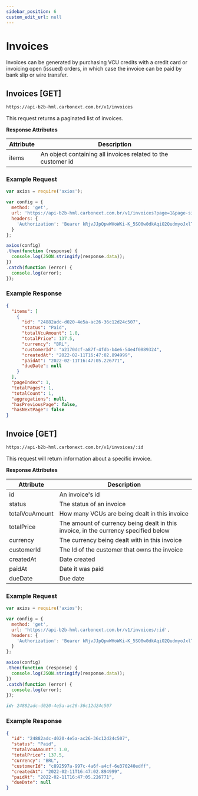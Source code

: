 ```yaml
---
sidebar_position: 6
custom_edit_url: null
---
```


# Invoices

Invoices can be generated by purchasing VCU credits with a credit card or invoicing open (issued) orders, in which case the invoice can be paid by bank slip or wire transfer.

<!-- ## Invoices [POST]

```md title="BASE URL"
https://api-b2b.carbonext.com.br/v1/invoices
```

This request will create an invoice, it can be done for a specific order or for a group in a certain period of time.

**Request Attributes**

| Attribute                    | Description                                             |
| ---------------------------- | ------------------------------------------------------- |
| ordersIds                    | An order's id                                           |
| ordersCreatedFrom (opcional) | Start date for selecting orders within a period of time |
| ordersCreatedTo (opcional)   | Order selection end date                                |
| vcuAmount                    | The vcu amount value                                    |
| targetCurrency               | The local currency                                      |

### Example Request

You can create an invoice in three different ways.

Without `ordersCreatedFrom` the request will use only `ordersIds` to create the invoice.

```javascript
curl -X POST 'https://api-b2b.carbonext.com.br/v1/invoices' \
    -H 'Content-Type: application/json' \
    -H 'Authorization: Bearer {token}' \
--data-raw '{
    "ordersIds":[
        "f4f7e937-c5ae-4d85-be5f-13ad804c0670"
    ],
    "vcuAmount": 100,
    "targetCurrency":"BRL"
}'
```

With `ordersCreatedFrom` the request will create an invoice from the date received to the current day.

```javascript
curl -X POST 'https://api-b2b.carbonext.com.br/v1/invoices' \
    -H 'Content-Type: application/json' \
    -H 'Authorization: Bearer {token}' \
--data-raw '{
    "ordersCreatedFrom":"01/01/2022 22:09:40",
    "vcuAmount": 100,
    "targetCurrency":"BRL"
}'
```

Lastly, if you have a specific time interval, you can declare in the `ordersCreatedTo` attribute. It also works without the `ordersCreatedFrom`, this way an invoice is generated for all orders created before the date described.

```javascript
curl -X POST 'https://api-b2b.carbonext.com.br/v1/invoices' \
    -H 'Content-Type: application/json' \
    -H 'Authorization: Bearer {token}' \
--data-raw '{
    "ordersCreatedFrom":"01/01/2022 22:09:40",
    "ordersCreatedTo":"05/01/2022 12:00:00",
    "vcuAmount": 100,
    "targetCurrency":"BRL"
}'
```

### Example Response

```json
{
  "id": "3951ae7b-2c3d-4bd8-a05c-7755328413b5",
  "status": "Pending",
  "totalVcuAmount": 60,
  "totalPrice": 4620,
  "currency": "BRL",
  "customerId": "a2170dcf-a87f-4fdb-b4e6-54e4f0889324",
  "orders": [
    {
      "id": "f4f7e937-c5ae-4d85-be5f-13ad804c0670",
      "vcuAmount": 15,
      "vcuUnitPrice": 77,
      "targetCurrency": "BRL",
      "status": "Billed",
      "createdAt": "05/01/2022 22:09:35",
      "notifyCertificateTo": null
    },
    {
      "id": "383e9c41-0283-45fb-b3ba-efe83f4fd1d6",
      "vcuAmount": 15,
      "vcuUnitPrice": 77,
      "targetCurrency": "BRL",
      "status": "Billed",
      "createdAt": "05/01/2022 22:09:44",
      "notifyCertificateTo": null
    },
    {
      "id": "a460ec3c-53be-4ed3-84be-1d10405a43ad",
      "vcuAmount": 15,
      "vcuUnitPrice": 77,
      "targetCurrency": "BRL",
      "status": "Billed",
      "createdAt": "05/01/2022 22:09:39",
      "notifyCertificateTo": null
    },
    {
      "id": "be673ce7-dd7f-4b56-b8cd-410fce4b86c0",
      "vcuAmount": 15,
      "vcuUnitPrice": 77,
      "targetCurrency": "BRL",
      "status": "Billed",
      "createdAt": "05/01/2022 22:09:50",
      "notifyCertificateTo": null
    }
  ]
}
``` -->

## Invoices [GET]

```md title="BASE URL"
https://api-b2b-hml.carbonext.com.br/v1/invoices
```

This request returns a paginated list of invoices.

**Response Attributes**

| Attribute | Description                                                  |
| --------- | ------------------------------------------------------------ |
| items     | An object containing all invoices related to the customer id |

### Example Request

```javascript
var axios = require('axios');

var config = {
  method: 'get',
  url: 'https://api-b2b-hml.carbonext.com.br/v1/invoices?page=1&page-size=10&sort-by=totalVcuAmount_desc&filter-by=totalPrice_ge:7000~status_in:Paid-pending~bla',
  headers: { 
    'Authorization': 'Bearer kRjvJJpQpwWHoWKi-K_5SO0w0dkAqiO2QudmyoJxlTI'
  }
};

axios(config)
.then(function (response) {
  console.log(JSON.stringify(response.data));
})
.catch(function (error) {
  console.log(error);
});
```

### Example Response

```json
{
  "items": [
    {
      "id": "24882adc-d020-4e5a-ac26-36c12d24c507",
      "status": "Paid",
      "totalVcuAmount": 1.0,
      "totalPrice": 137.5,
      "currency": "BRL",
      "customerId": "a2170dcf-a87f-4fdb-b4e6-54e4f0889324",
      "createdAt": "2022-02-11T16:47:02.894999",
      "paidAt": "2022-02-11T16:47:05.226771",
      "dueDate": null
    }
  ],
  "pageIndex": 1,
  "totalPages": 1,
  "totalCount": 1,
  "aggregations": null,
  "hasPreviousPage": false,
  "hasNextPage": false
}
```

## Invoice [GET]

```md title="BASE URL"
https://api-b2b-hml.carbonext.com.br/v1/invoices/:id
```

This request will return information about a specific invoice.

**Response Attributes**

| Attribute      | Description                                                                         |
| -------------- | ----------------------------------------------------------------------------------- |
| id             | An invoice's id                                                                     |
| status         | The status of an invoice                                                            |
| totalVcuAmount | How many VCUs are being dealt in this invoice                                       |
| totalPrice     | The amount of currency being dealt in this invoice, in the currency specified below |
| currency       | The currency being dealt with in this invoice                                            |
| customerId     | The Id of the customer that owns the invoice                                        |
| createdAt      | Date created                                                                        |
| paidAt         | Date it was paid                                                                    |
| dueDate        | Due date                                                                            |

### Example Request

```javascript
var axios = require('axios');

var config = {
  method: 'get',
  url: 'https://api-b2b-hml.carbonext.com.br/v1/invoices/:id',
  headers: { 
    'Authorization': 'Bearer kRjvJJpQpwWHoWKi-K_5SO0w0dkAqiO2QudmyoJxlTI'
  }
};

axios(config)
.then(function (response) {
  console.log(JSON.stringify(response.data));
})
.catch(function (error) {
  console.log(error);
});
```

```md title="PATH VARIABLES"
id: 24882adc-d020-4e5a-ac26-36c12d24c507
```

### Example Response

```json
{
  "id": "24882adc-d020-4e5a-ac26-36c12d24c507",
  "status": "Paid",
  "totalVcuAmount": 1.0,
  "totalPrice": 137.5,
  "currency": "BRL",
  "customerId": "c892597a-997c-4a6f-a4cf-6e370240edff",
  "createdAt": "2022-02-11T16:47:02.894999",
  "paidAt": "2022-02-11T16:47:05.226771",
  "dueDate": null
}
```
